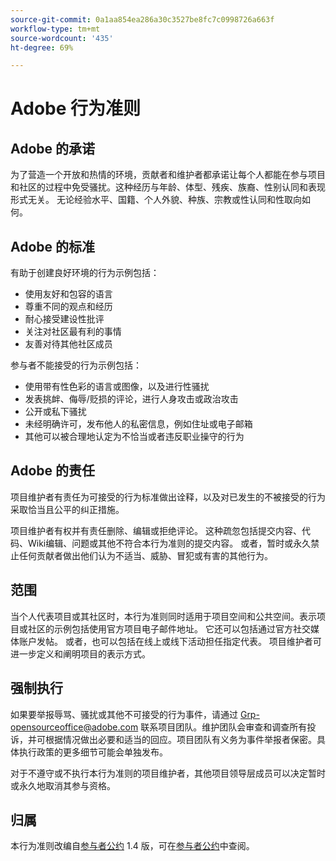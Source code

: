 ```yaml
---
source-git-commit: 0a1aa854ea286a30c3527be8fc7c0998726a663f
workflow-type: tm+mt
source-wordcount: '435'
ht-degree: 69%

---
```

# Adobe 行为准则

## Adobe 的承诺

为了营造一个开放和热情的环境，贡献者和维护者都承诺让每个人都能在参与项目和社区的过程中免受骚扰。这种经历与年龄、体型、残疾、族裔、性别认同和表现形式无关。 无论经验水平、国籍、个人外貌、种族、宗教或性认同和性取向如何。

## Adobe 的标准

有助于创建良好环境的行为示例包括：

* 使用友好和包容的语言
* 尊重不同的观点和经历
* 耐心接受建设性批评
* 关注对社区最有利的事情
* 友善对待其他社区成员

参与者不能接受的行为示例包括：

* 使用带有性色彩的语言或图像，以及进行性骚扰
* 发表挑衅、侮辱/贬损的评论，进行人身攻击或政治攻击
* 公开或私下骚扰
* 未经明确许可，发布他人的私密信息，例如住址或电子邮箱
* 其他可以被合理地认定为不恰当或者违反职业操守的行为

## Adobe 的责任

项目维护者有责任为可接受的行为标准做出诠释，以及对已发生的不被接受的行为采取恰当且公平的纠正措施。

项目维护者有权并有责任删除、编辑或拒绝评论。 这种疏忽包括提交内容、代码、Wiki编辑、问题或其他不符合本行为准则的提交内容。 或者，暂时或永久禁止任何贡献者做出他们认为不适当、威胁、冒犯或有害的其他行为。

## 范围

当个人代表项目或其社区时，本行为准则同时适用于项目空间和公共空间。表示项目或社区的示例包括使用官方项目电子邮件地址。 它还可以包括通过官方社交媒体账户发帖。 或者，也可以包括在线上或线下活动担任指定代表。 项目维护者可进一步定义和阐明项目的表示方式。

## 强制执行

如果要举报辱骂、骚扰或其他不可接受的行为事件，请通过 Grp-opensourceoffice@adobe.com 联系项目团队。维护团队会审查和调查所有投诉，并可根据情况做出必要和适当的回应。项目团队有义务为事件举报者保密。具体执行政策的更多细节可能会单独发布。

对于不遵守或不执行本行为准则的项目维护者，其他项目领导层成员可以决定暂时或永久地取消其参与资格。

## 归属

本行为准则改编自[参与者公约](https://www.contributor-covenant.org/) 1.4 版，可在[参与者公约](https://www.contributor-covenant.org/version/1/4/code-of-conduct/)中查阅。



